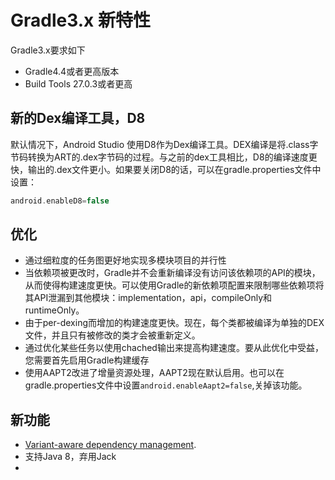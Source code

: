 # Gradle3.x 新特性

Gradle3.x要求如下

- Gradle4.4或者更高版本
- Build Tools 27.0.3或者更高

## 新的Dex编译工具，D8

默认情况下，Android Studio 使用D8作为Dex编译工具。DEX编译是将.class字节码转换为ART的.dex字节码的过程。与之前的dex工具相比，D8的编译速度更快，输出的.dex文件更小。如果要关闭D8的话，可以在gradle.properties文件中设置：

```groovy
android.enableD8=false
```

## 优化

- 通过细粒度的任务图更好地实现多模块项目的并行性 
- 当依赖项被更改时，Gradle并不会重新编译没有访问该依赖项的API的模块，从而使得构建速度更快。可以使用Gradle的新依赖项配置来限制哪些依赖项将其API泄漏到其他模块：implementation，api，compileOnly和runtimeOnly。
- 由于per-dexing而增加的构建速度更快。现在，每个类都被编译为单独的DEX文件，并且只有被修改的类才会被重新定义。
- 通过优化某些任务以使用chached输出来提高构建速度。要从此优化中受益，您需要首先启用Gradle构建缓存
- 使用AAPT2改进了增量资源处理，AAPT2现在默认启用。也可以在gradle.properties文件中设置`android.enableAapt2=false`,关掉该功能。

## 新功能

- [Variant-aware dependency management](https://developer.android.com/studio/build/gradle-plugin-3-0-0-migration.html#variant_aware). 
- 支持Java 8，弃用Jack
- 


